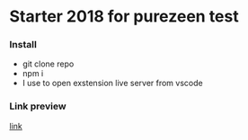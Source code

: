 # Starter 2018 for purezeen test

### Install

* git clone repo
* npm i
* I use to open exstension live server from vscode

### Link preview

[link](http://purezeen-task.surge.sh/)